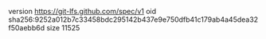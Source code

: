 version https://git-lfs.github.com/spec/v1
oid sha256:9252a012b7c33458bdc295142b437e9e750dfb41c179ab4a45dea32f50aebb6d
size 11525
